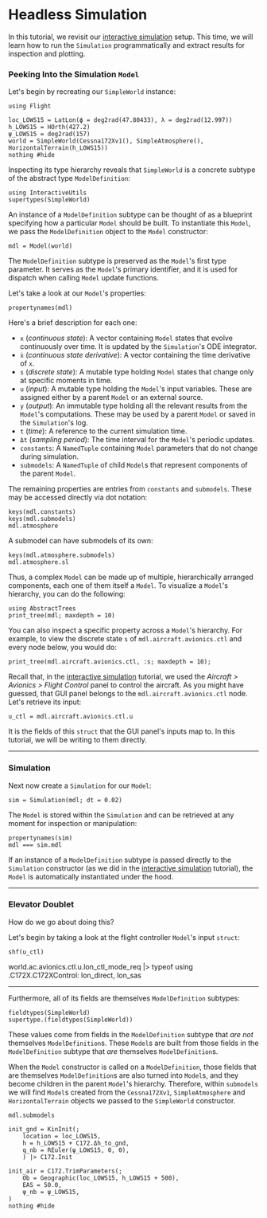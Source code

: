 # Headless Simulation

In this tutorial, we revisit our [interactive simulation](@ref "Interactive Simulation") setup. This
time, we will learn how to run the `Simulation` programmatically and extract results for inspection
and plotting.

### Peeking Into the Simulation `Model`

Let's begin by recreating our `SimpleWorld` instance:
```@example tutorial02
using Flight

loc_LOWS15 = LatLon(ϕ = deg2rad(47.80433), λ = deg2rad(12.997))
h_LOWS15 = HOrth(427.2)
ψ_LOWS15 = deg2rad(157)
world = SimpleWorld(Cessna172Xv1(), SimpleAtmosphere(), HorizontalTerrain(h_LOWS15))
nothing #hide
```

Inspecting its type hierarchy reveals that `SimpleWorld` is a concrete subtype of the abstract type
`ModelDefinition`:
```@repl tutorial02
using InteractiveUtils
supertypes(SimpleWorld)
```

An instance of a `ModelDefinition` subtype can be thought of as a blueprint specifying how
a particular `Model` should be built. To instantiate this `Model`, we pass the `ModelDefinition`
object to the `Model` constructor:
```@repl tutorial02
mdl = Model(world)
```

The `ModelDefinition` subtype is preserved as the `Model`'s first type parameter. It serves as the
`Model`'s primary identifier, and it is used for dispatch when calling `Model` update functions.

Let's take a look at our `Model`'s properties:
```@repl tutorial02
propertynames(mdl)
```

Here's a brief description for each one:
- `x` (*continuous state*): A vector containing `Model` states that evolve continuously over time.
  It is updated by the `Simulation`'s ODE integrator.
- `ẋ` (*continuous state derivative*): A vector containing the time derivative of `x`.
- `s` (*discrete state*): A mutable type holding `Model` states that change only at specific
  moments in time.
- `u` (*input*): A mutable type holding the `Model`'s input variables. These are assigned either by
  a parent `Model` or an external source.
- `y` (*output*): An immutable type holding all the relevant results from the `Model`'s
  computations. These may be used by a parent `Model` or saved in the `Simulation`'s log.
- `t` (*time*): A reference to the current simulation time.
- `Δt` (*sampling period*): The time interval for the `Model`'s periodic updates.
- `constants`: A `NamedTuple` containing `Model` parameters that do not change
  during simulation.
- `submodels`: A `NamedTuple` of child `Model`s that represent components of the parent `Model`.

The remaining properties are entries from `constants` and `submodels`. These may be accessed
directly via dot notation:
```@repl tutorial02
keys(mdl.constants)
keys(mdl.submodels)
mdl.atmosphere
```

A submodel can have submodels of its own:
```@repl tutorial02
keys(mdl.atmosphere.submodels)
mdl.atmosphere.sl
```

Thus, a complex `Model` can be made up of multiple, hierarchically arranged components, each one of
them itself a `Model`. To visualize a `Model`'s hierarchy, you can do the following:
```@repl tutorial02
using AbstractTrees
print_tree(mdl; maxdepth = 10)
```

You can also inspect a specific property across a `Model`'s hierarchy. For example, to view the
discrete state `s` of `mdl.aircraft.avionics.ctl` and every node below, you would do:
```@repl tutorial02
print_tree(mdl.aircraft.avionics.ctl, :s; maxdepth = 10);
```

Recall that, in the [interactive simulation](@ref "Interactive Simulation") tutorial, we used the
*Aircraft > Avionics > Flight Control* panel to control the aircraft. As you might have guessed,
that GUI panel belongs to the `mdl.aircraft.avionics.ctl` node. Let's retrieve its input:
```@repl tutorial02
u_ctl = mdl.aircraft.avionics.ctl.u
```

It is the fields of this `struct` that the GUI panel's inputs map to. In this tutorial, we will be
writing to them directly.

-----------------------------------------

### Simulation

Next now create a `Simulation` for our `Model`:
```@repl tutorial02
sim = Simulation(mdl; dt = 0.02)
```

The `Model` is stored within the `Simulation` and can be retrieved at any moment for inspection or
manipulation:
```@repl tutorial02
propertynames(sim)
mdl === sim.mdl
```

If an instance of a `ModelDefinition` subtype is passed directly to the `Simulation` constructor (as
we did in the [interactive simulation](@ref "Interactive Simulation") tutorial), the `Model` is
automatically instantiated under the hood.

--------------------------------------
### Elevator Doublet

How do we go about doing this?

Let's begin by taking a look at the flight controller `Model`'s input `struct`:
```@repl tutorial02
shf(u_ctl)
```

world.ac.avionics.ctl.u.lon_ctl_mode_req |> typeof
using .C172X.C172XControl: lon_direct, lon_sas

------------------------------------

Furthermore, all of its fields are themselves `ModelDefinition` subtypes:
```@repl tutorial02
fieldtypes(SimpleWorld)
supertype.(fieldtypes(SimpleWorld))
```

These values come from fields in the `ModelDefinition` subtype that *are not*
  themselves `ModelDefinition`s.
    These `Model`s are built from those fields in the `ModelDefinition` subtype that *are* themselves
  `ModelDefinition`s.


When the `Model` constructor is called on a `ModelDefinition`, those fields that are themselves
`ModelDefinition`s are also turned into `Model`s, and they become children in the parent `Model`'s
hierarchy. Therefore, within `submodels` we will find `Model`s created from the `Cessna172Xv1`,
`SimpleAtmosphere` and `HorizontalTerrain` objects we passed to the `SimpleWorld` constructor.
```@repl tutorial02
mdl.submodels
```

```@example tutorial02
init_gnd = KinInit(;
    location = loc_LOWS15,
    h = h_LOWS15 + C172.Δh_to_gnd,
    q_nb = REuler(ψ_LOWS15, 0, 0),
    ) |> C172.Init

init_air = C172.TrimParameters(;
    Ob = Geographic(loc_LOWS15, h_LOWS15 + 500),
    EAS = 50.0,
    ψ_nb = ψ_LOWS15,
)
nothing #hide
```
